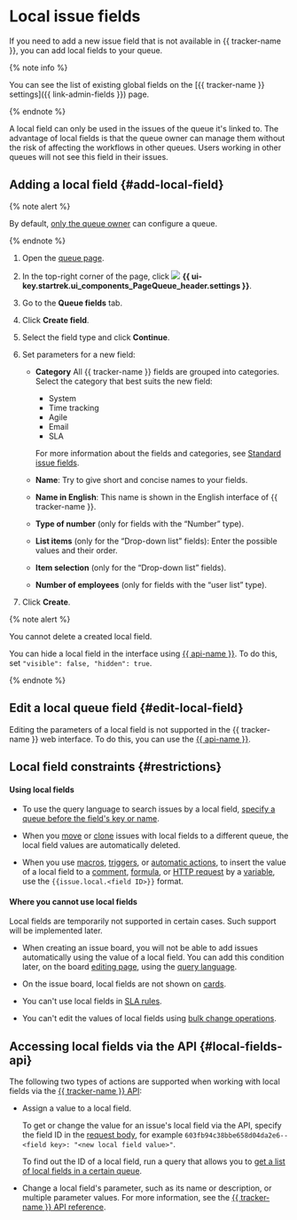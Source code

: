 # Local issue fields

If you need to add a new issue field that is not available in {{ tracker-name }}, you can add local fields to your queue.

{% note info %}

You can see the list of existing global fields on the [{{ tracker-name }} settings]({{ link-admin-fields }}) page.

{% endnote %}

A local field can only be used in the issues of the queue it's linked to. The advantage of local fields is that the queue owner can manage them without the risk of affecting the workflows in other queues. Users working in other queues will not see this field in their issues.

## Adding a local field {#add-local-field}

{% note alert %}

By default, [only the queue owner](manager/queue-access.md) can configure a queue.

{% endnote %}

1. Open the [queue page](user/queue.md).

1. In the top-right corner of the page, click ![](../_assets/tracker/svg/settings-old.svg) **{{ ui-key.startrek.ui_components_PageQueue_header.settings }}**.

1. Go to the **Queue fields** tab.

1. Click **Create field**.

1. Select the field type and click **Continue**.

1. Set parameters for a new field:
   * **Category** All {{ tracker-name }} fields are grouped into categories. Select the category that best suits the new field:
      * System
      * Time tracking
      * Agile
      * Email
      * SLA

      For more information about the fields and categories, see [Standard issue fields](user/create-param.md#default-fields).

   * **Name**: Try to give short and concise names to your fields.

   * **Name in English**: This name is shown in the English interface of {{ tracker-name }}.

   * **Type of number** (only for fields with the <q>Number</q> type).

   * **List items** (only for the <q>Drop-down list</q> fields): Enter the possible values and their order.

   * **Item selection** (only for the <q>Drop-down list</q> fields).

   * **Number of employees** (only for fields with the <q>user list</q> type).

1. Click **Create**.

{% note alert %}

You cannot delete a created local field.

You can hide a local field in the interface using [{{ api-name }}](concepts/queues/edit-local-field.md). To do this, set `"visible": false, "hidden": true`.

{% endnote %}

## Edit a local queue field {#edit-local-field}

Editing the parameters of a local field is not supported in the {{ tracker-name }} web interface. To do this, you can use the [{{ api-name }}](concepts/queues/edit-local-field.md).


## Local field constraints {#restrictions}

#### Using local fields

* To use the query language to search issues by a local field, [specify a queue before the field's key or name](user/query-filter.md#local_fields).

* When you [move](user/move-ticket.md) or [clone](user/clone.md) issues with local fields to a different queue, the local field values are automatically deleted.

* When you use [macros](manager/create-macroses.md), [triggers](user/trigger.md), or [automatic actions](user/autoactions.md), to insert the value of a local field to a [comment](user/set-action.md#create-comment), [formula](user/set-action.md#section_calc_field), or [HTTP request](user/set-action.md#create-http) by a [variable](user/vars.md#local-fields), use the `{{issue.local.<field ID>}}` format.

#### Where you cannot use local fields

Local fields are temporarily not supported in certain cases. Such support will be implemented later.

* When creating an issue board, you will not be able to add issues automatically using the value of a local field. You can add this condition later, on the board [editing page](manager/edit-agile-board.md#board-settings), using the [query language](user/query-filter.md).

* On the issue board, local fields are not shown on [cards](manager/edit-agile-board.md#sec_layout).

* You can't use local fields in [SLA rules](sla-head.md).

* You can't edit the values of local fields using [bulk change operations](manager/bulk-change.md).

## Accessing local fields via the API {#local-fields-api}

The following two types of actions are supported when working with local fields via the [{{ tracker-name }} API](about-api.md):

* Assign a value to a local field.

   To get or change the value for an issue's local field via the API, specify the field ID in the [request body](concepts/issues/patch-issue.md), for example `603fb94c38bbe658d04da2e6--<field key>: "<new local field value>"`.

   To find out the ID of a local field, run a query that allows you to [get a list of local fields in a certain queue](concepts/queues/get-local-fields.md).

* Change a local field's parameter, such as its name or description, or multiple parameter values. For more information, see the [{{ tracker-name }} API reference](concepts/queues/edit-local-field.md).
